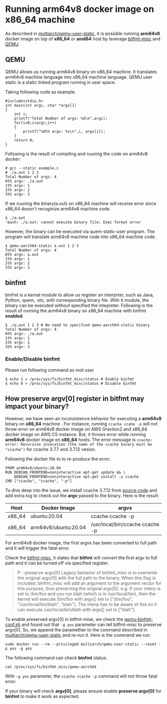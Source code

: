 # Running arm64v8 docker image on x86_64 machine
 
As described in [multiarch/qemu-user-static](https://github.com/multiarch/qemu-user-static), it is possible running **arm64v8** docker image on top of **x86_64** or **amd64** host by leverage [bitfmt-misc](https://www.kernel.org/doc/html/v4.17/admin-guide/binfmt-misc.html) and [QEMU](https://www.qemu.org/).

## QEMU

QEMU allows us running arm64v8 binary on x86_64 machine. It translates arm64v8 machine language into x86_64 machine language. QEMU user static is a static linked program running in user space.

Taking following code as example.

```
#include<stdio.h>
int main(int argc, char *argv[])
{
    int i;
    printf("Total Number of args: %d\n",argc);
    for(i=0;i<argc;i++)
    {
        printf("%dth argv: %s\n",i, argv[i]);
    }
    return 0;
}
```

Following is the result of compiling and ruuning the code on arm64v8 docker:

```
# gcc --static example.c 
# ./a.out 1 2 3
Total Number of args: 4
0th argv: ./a.out
1th argv: 1
2th argv: 2
3th argv: 3
```

If we ruuning the binary(a.out) on x86_64 machine will receive error since x86_64 doesn't recoginize arm64v8 machine code.

```
$ ./a.out
-bash: ./a.out: cannot execute binary file: Exec format error
```
However, the binary can be executed via quem-static-user program. The program will translate arm64v8 machine code into x86_64 machine code.
```
$ qemu-aarch64-static a.out 1 2 3
Total Number of args: 4
0th argv: a.out
1th argv: 1
2th argv: 2
3th argv: 3
```

## binfmt

binfmt is a kernal module to allow us register an interprter, such as Java, Python, quem, .etc, with corresponding binary file. With it module, the binary can be executed without specified the intepreter. Following is the result of running the arm64v8 binary on x86_64 machine with binfmt **enabled**.

```
$ ./a.out 1 2 3 # No need to specified qemu-aarch64-static binary
Total Number of args: 4
0th argv: ./a.out
1th argv: 1
2th argv: 2
3th argv: 3
```

### Enable/Disable binfmt

Please run following command as root user
```
$ echo 1 > /proc/sys/fs/binfmt_misc/status # Enable binfmt
$ echo 0 > /proc/sys/fs/binfmt_misc/status # Disable binfmt
```

## How preserve argv[0] register in bitfmt may impact your binary?

However, we have seen an inconsistence behavior for executing a **arm64v8** binary on **x86_64** machine . For instance, running ```ccache ccahe -p``` will not throw error on arm64v8 docker image on AWS Graviton2 and x86_64 docker image on AWS C5 instance. But, it throws error while running **arm64v8** docker image on **x86_64** hosts. The error message is ```ccache: error: Recursive invocation (the name of the ccache binary must be "ccache")``` for ccache 3.7.7 and 3.7.12 vesion.

Following the docker file to to re-produce the error:
```
FROM arm64v8/ubuntu:20.04
RUN DEBIAN_FRONTEND=noninteractive apt-get update && \
    DEBIAN_FRONTEND=noninteractive apt-get install -y ccache
CMD ["ccache", "ccache", "-p"]
```

To dive deep into the issue, we install ccache 3.7.12 from [source code](https://ccache.dev/download.html) and add extra log to check out the __argv__ passed to the binary. Here is the result:

|Host|Docker Image    | argvs       |
|---|------- | ------------|
|x86_64|ubuntu:20.04  | ccache ccache -p|
|x86_64|arm64v8/ubuntu:20.04 | /usr/local/bin/ccache ccache -p|

For arm64v8 docker image, the first argvs has been converted to full path and it will trigger the fatal error.

Check the [bitfmt-misc](https://www.kernel.org/doc/html/v4.17/admin-guide/binfmt-misc.html), it states that **bitfmt** will convert the first argv to full path and it can be turned off via specified register.

> P - preserve-argv[0] Legacy behavior of binfmt_misc is to overwrite the original argv[0] with the full path to the binary. When this flag is included, binfmt_misc will add an argument to the argument vector for this purpose, thus preserving the original argv[0]. e.g. If your interp is set to /bin/foo and you run blah (which is in /usr/local/bin), then the kernel will execute /bin/foo with argv[] set to ["/bin/foo", "/usr/local/bin/blah", "blah"]. The interp has to be aware of this so it can execute /usr/local/bin/blah with argv[] set to ["blah"].


To enable preserved argv[0] in bitfmt-mise, we check the [qemu-binfmt-conf.sh](https://github.com/qemu/qemu/blob/master/scripts/qemu-binfmt-conf.sh) and found out that ```-g yes``` parameter can tell bitfmt-misc to preserve argv[0]. So, we append the paramether to  the command described in [multiarch/qemu-user-static](https://github.com/multiarch/qemu-user-static) and re-run it. Here is the command we run:
```
sudo docker run --rm --privileged multiarch/qemu-user-static --reset -p yes -g yes
```
The following command can check **binfmt** status:
```
cat /proc/sys/fs/binfmt_misc/qemu-aarch64
```

With ```-g yes``` parameter, the ```ccache ccache -p``` command will not throw fatal error.

If your binary will check **argv[0]**, please ensure enable **preserve argv[0]** for **binfmt** to make it work as expected.
